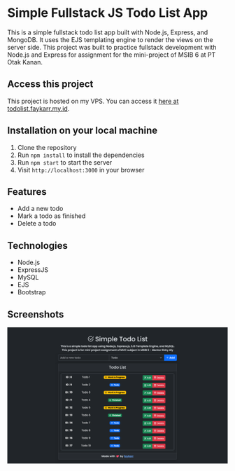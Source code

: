 # Simple Fullstack JS Todo List App
This is a simple fullstack todo list app built with Node.js, Express, and MongoDB. It uses the EJS templating engine to render the views on the server side. This project was built to practice fullstack development with Node.js and Express for assignment for the mini-project of MSIB 6 at PT Otak Kanan.

## Access this project
This project is hosted on my VPS. You can access it [here at todolist.faykarr.my.id](https://todolist.faykarr.my.id).

## Installation on your local machine
1. Clone the repository
2. Run `npm install` to install the dependencies
3. Run `npm start` to start the server
4. Visit `http://localhost:3000` in your browser

## Features
- Add a new todo
- Mark a todo as finished
- Delete a todo

## Technologies
- Node.js
- ExpressJS
- MySQL
- EJS
- Bootstrap

## Screenshots
![screenshot](./public/img/learn-mvc-js.png)
